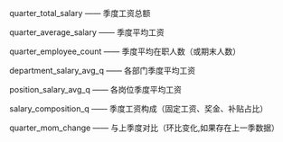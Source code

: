 quarter_total_salary —— 季度工资总额

quarter_average_salary —— 季度平均工资

quarter_employee_count —— 季度平均在职人数（或期末人数）

department_salary_avg_q —— 各部门季度平均工资

position_salary_avg_q —— 各岗位季度平均工资

salary_composition_q —— 季度工资构成（固定工资、奖金、补贴占比）

quarter_mom_change —— 与上季度对比（环比变化,如果存在上一季数据）